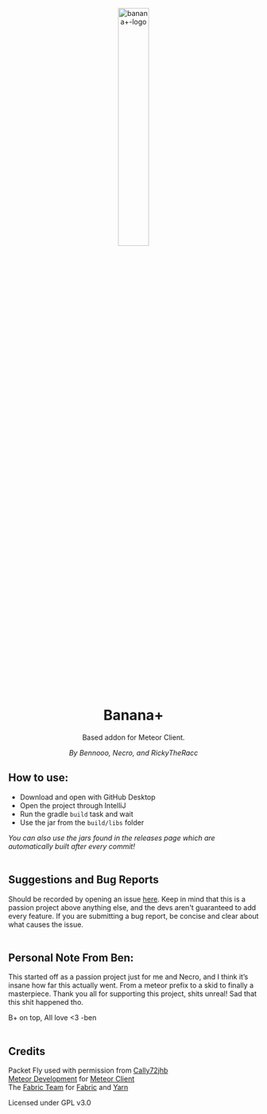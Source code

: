 <p align="center">
<img src="https://raw.githubusercontent.com/Bennooo/banana-for-everyone/main/src/main/resources/assets/logo1.png" alt="banana+-logo" width="35%"/>
</p>

<h1 align="center">Banana+</h1>

<p align="center">Based addon for Meteor Client.</p>
<p align="center"><i>By Bennooo, Necro, and RickyTheRacc</i></p>

## How to use:
- Download and open with GitHub Desktop
- Open the project through IntelliJ
- Run the gradle `build` task and wait
- Use the jar from the `build/libs` folder

*You can also use the jars found in the releases page which are automatically built after every commit!*
<br>
<br>
## Suggestions and Bug Reports
Should be recorded by opening an issue [here](https://github.com/Bennooo/banana-for-everyone/issues/new/choose).
Keep in mind that this is a passion project above anything else, and the devs aren't guaranteed to add every feature.
If you are submitting a bug report, be concise and clear about what causes the issue.
<br>
<br>
## Personal Note From Ben:
This started off as a passion project just for me and Necro, and I think it’s insane how far this actually went. From a meteor prefix to a skid to finally a masterpiece. Thank you all for supporting this project, shits unreal! Sad that this shit happened tho.

B+ on top, All love <3 -ben
<br>
<br>
## Credits
Packet Fly used with permission from [Cally72jhb](https://github.com/cally72jhb)<br>
[Meteor Development](https://github.com/MeteorDevelopment) for [Meteor Client](https://github.com/MeteorDevelopment/meteor-client)<br>
The [Fabric Team](https://github.com/FabricMC) for [Fabric](https://github.com/FabricMC/fabric-loader) and [Yarn](https://github.com/FabricMC/yarn)

Licensed under GPL v3.0
